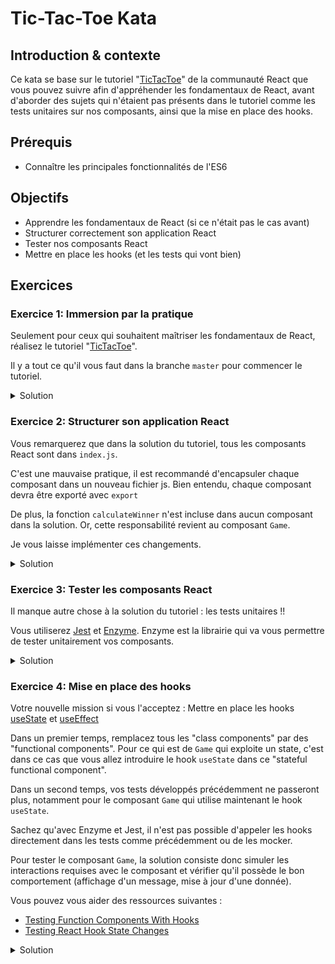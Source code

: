 # Tic-Tac-Toe Kata

## Introduction & contexte

Ce kata se base sur le tutoriel "[TicTacToe](https://fr.reactjs.org/tutorial/tutorial.html)" de la communauté React 
que vous pouvez suivre afin d'appréhender les fondamentaux de React, avant
d'aborder des sujets qui n'étaient pas présents dans le tutoriel 
comme les tests unitaires sur nos composants, ainsi que la mise en place des hooks. 

## Prérequis

- Connaître les principales fonctionnalités de l'ES6

## Objectifs

- Apprendre les fondamentaux de React (si ce n'était pas le cas avant)
- Structurer correctement son application React
- Tester nos composants React
- Mettre en place les hooks (et les tests qui vont bien)

## Exercices

### Exercice 1: Immersion par la pratique

Seulement pour ceux qui souhaitent maîtriser les fondamentaux de React,
réalisez le tutoriel "[TicTacToe](https://fr.reactjs.org/tutorial/tutorial.html)".

Il y a tout ce qu'il vous faut dans la branche `master` pour commencer le tutoriel.

<details>
    <summary>Solution</summary>

    https://github.com/KLlopis/tic-tac-toe/tree/solution
</details>

### Exercice 2: Structurer son application React

Vous remarquerez que dans la solution du tutoriel, 
tous les composants React sont dans `index.js`.

C'est une mauvaise pratique, il est recommandé d'encapsuler chaque composant
dans un nouveau fichier js. Bien entendu, chaque composant devra être exporté 
avec `export`

De plus, la fonction `calculateWinner` n'est incluse dans aucun 
composant dans la solution. Or, cette responsabilité revient au 
composant `Game`.

Je vous laisse implémenter ces changements.

<details>
    <summary>Solution</summary>

    https://github.com/KLlopis/tic-tac-toe/tree/reorganized-arbo-solution
</details>

### Exercice 3: Tester les composants React

Il manque autre chose à la solution du tutoriel : les tests unitaires !!

Vous utiliserez [Jest](https://jestjs.io/docs/en/getting-started) et [Enzyme](https://enzymejs.github.io/enzyme/docs/api/).
Enzyme est la librairie qui va vous permettre de tester unitairement vos composants.

<details>
    <summary>Solution</summary>

    https://github.com/KLlopis/tic-tac-toe/tree/tested-solution
</details>

### Exercice 4: Mise en place des hooks

Votre nouvelle mission si vous l'acceptez : 
Mettre en place les hooks [useState](https://fr.reactjs.org/docs/hooks-state.html) et [useEffect](https://fr.reactjs.org/docs/hooks-effect.html)

Dans un premier temps, remplacez tous les "class components" par des "functional components".
Pour ce qui est de `Game` qui exploite un state, c'est dans ce cas que vous allez introduire
le hook `useState` dans ce "stateful functional component".

Dans un second temps, vos tests développés précédemment ne passeront plus, notamment
pour le composant `Game` qui utilise maintenant le hook `useState`.

Sachez qu'avec Enzyme et Jest, il n'est pas possible d'appeler les hooks directement 
dans les tests comme précédemment ou de les mocker.

Pour tester le composant `Game`, la solution consiste donc 
simuler les interactions requises avec le composant et vérifier
qu'il possède le bon comportement (affichage d'un message, mise à jour d'une donnée).

Vous pouvez vous aider des ressources suivantes :
- [Testing Function Components With Hooks](https://medium.com/better-programming/react-16-testing-function-components-with-hooks-f63705e2570)
- [Testing React Hook State Changes](https://dev.to/theactualgivens/testing-react-hook-state-changes-2oga)

<details>
    <summary>Solution</summary>

    https://github.com/KLlopis/tic-tac-toe/tree/solution-with-hooks
</details> 
